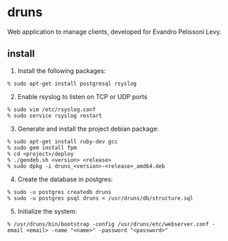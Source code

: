 druns
=====

Web application to manage clients, developed for Evandro Pelissoni Levy.

install
-------

1. Install the following packages:

```
% sudo apt-get install postgresql rsyslog
```

2. Enable rsyslog to listen on TCP or UDP ports

```
% sudo vim /etc/rsyslog.conf
% sudo service rsyslog restart
```

3. Generate and install the project debian package:

```
% sudo apt-get install ruby-dev gcc
% sudo gem install fpm
% cd <project>/deploy
% ./gendeb.sh <version> <release>
% sudo dpkg -i druns_<version>-<release>_amd64.deb
```

4. Create the database in postgres:

```
% sudo -u postgres createdb druns
% sudo -u postgres psql druns < /usr/druns/db/structure.sql
```

5. Initialize the system:

```
% /usr/druns/bin/bootstrap -config /usr/druns/etc/webserver.conf -email <email> -name "<name>" -password "<password>"
```